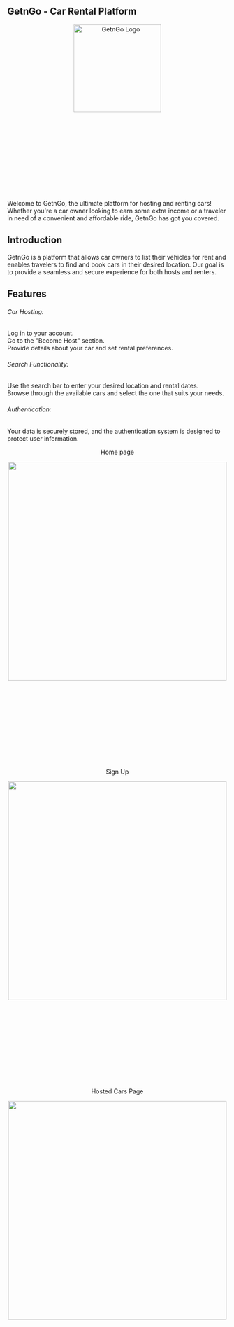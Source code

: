 ## GetnGo - Car Rental Platform
<div align="center" style= "margin-bottom: 200px">
  <img src="https://github.com/AbhinavSenGitHub/Getngo/assets/112618498/da8103cf-8be6-4f8c-8989-061f4c5d0534" alt="GetnGo Logo" width="200"/>
</div>
Welcome to GetnGo, the ultimate platform for hosting and renting cars! Whether you're a car owner looking to earn some extra income or a traveler in need of a convenient and affordable ride, GetnGo has got you covered.


## Introduction
GetnGo is a platform that allows car owners to list their vehicles for rent and enables travelers to find and book cars in their desired location. Our goal is to provide a seamless and secure experience for both hosts and renters.

## Features

<div>
  <h6>Car Hosting:</h6>
  <p>Log in to your account.<br>
Go to the "Become Host" section.<br>
Provide details about your car and set rental preferences.</p>
</div>


<div>
  <h6>Search Functionality:</h6>
  <p>Use the search bar to enter your desired location and rental dates.<br>
Browse through the available cars and select the one that suits your needs.</p>
</div>


<div>
  <h6>Authentication:</h6>
  <p>Your data is securely stored, and the authentication system is designed to protect user information.</p>
</div>


<div align="center" style= "margin-bottom: 200px">
  <div>
    <p>Home page</p>
  </div>
  <img src="https://github.com/AbhinavSenGitHub/Getngo/assets/112618498/4c67dc5b-9629-42e7-980e-ecdbc1d0a38d" hegiht="700" width="500"/>
</div>

<div align="center" style= "margin-bottom: 200px">
  <div>
    <p>Sign Up</p>
  </div>
  <img src="https://github.com/AbhinavSenGitHub/Getngo/assets/112618498/bfac6482-0d82-4f76-a529-68d2f1d74d66" hegiht="700" width="500"/>
</div>


<div align="center" style= "margin-bottom: 200px">
  <div>
    <p>Hosted Cars Page</p>
  </div>
  <img src="https://github.com/AbhinavSenGitHub/Getngo/assets/112618498/82196686-97be-42e8-b3a2-79c8b0e34be9" hegiht="100" width="500"/>
</div>
